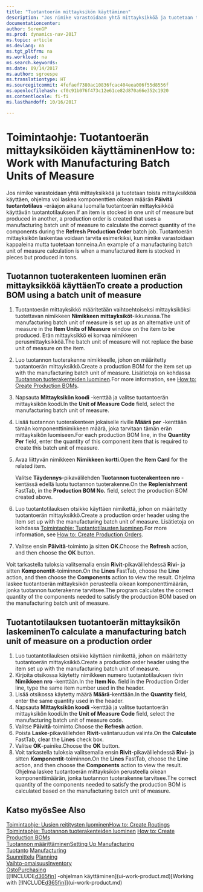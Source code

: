 ```yaml
---
title: "Tuotantoerän mittayksikön käyttäminen"
description: "Jos nimike varastoidaan yhtä mittayksikköä ja tuotetaan toista mittayksikköä käyttäen, tuotantotilauksen on käytettävä tuotantoerän mittayksikköä komponenttien oikean määrän laskemiseen. Tuotantoerän mittayksikön laskentaa voidaan tarvita esimerkiksi, kun nimike varastoidaan kappaleina mutta tuotetaan tonneina."
documentationcenter: 
author: SorenGP
ms.prod: dynamics-nav-2017
ms.topic: article
ms.devlang: na
ms.tgt_pltfrm: na
ms.workload: na
ms.search.keywords: 
ms.date: 09/14/2017
ms.author: sgroespe
ms.translationtype: HT
ms.sourcegitcommit: 4fefaef7380ac10836fcac404eea006f55d8556f
ms.openlocfilehash: cf0c91b076f473c12e61ce82d870a66e352c1920
ms.contentlocale: fi-fi
ms.lasthandoff: 10/16/2017

---
```

# <a name="how-to-work-with-manufacturing-batch-units-of-measure"></a><span data-ttu-id="864f6-104">Toimintaohje: Tuotantoerän mittayksiköiden käyttäminen</span><span class="sxs-lookup"><span data-stu-id="864f6-104">How to: Work with Manufacturing Batch Units of Measure</span></span>
<span data-ttu-id="864f6-105">Jos nimike varastoidaan yhtä mittayksikköä ja tuotetaan toista mittayksikköä käyttäen, ohjelma voi laskea komponenttien oikean määrän **Päivitä tuotantotilaus** -eräajon aikana luomalla tuotantoerän mittayksikköä käyttävän tuotantotilauksen.</span><span class="sxs-lookup"><span data-stu-id="864f6-105">If an item is stocked in one unit of measure but produced in another, a production order is created that uses a manufacturing batch unit of measure to calculate the correct quantity of the components during the **Refresh Production Order** batch job.</span></span> <span data-ttu-id="864f6-106">Tuotantoerän mittayksikön laskentaa voidaan tarvita esimerkiksi, kun nimike varastoidaan kappaleina mutta tuotetaan tonneina.</span><span class="sxs-lookup"><span data-stu-id="864f6-106">An example of a manufacturing batch unit of measure calculation is when a manufactured item is stocked in pieces but produced in tons.</span></span>  

## <a name="to-create-a-production-bom-using-a-batch-unit-of-measure"></a><span data-ttu-id="864f6-107">Tuotannon tuoterakenteen luominen erän mittayksikköä käyttäen</span><span class="sxs-lookup"><span data-stu-id="864f6-107">To create a production BOM using a batch unit of measure</span></span>  
1.  <span data-ttu-id="864f6-108">Tuotantoerän mittayksikkö määritetään vaihtoehtoiseksi mittayksiköksi tuotettavan nimikkeen **Nimikkeen mittayksiköt**-ikkunassa.</span><span class="sxs-lookup"><span data-stu-id="864f6-108">The manufacturing batch unit of measure is set up as an alternative unit of measure in the **Item Units of Measure** window on the item to be produced.</span></span> <span data-ttu-id="864f6-109">Erän mittayksikkö ei korvaa nimikkeen perusmittayksikköä.</span><span class="sxs-lookup"><span data-stu-id="864f6-109">The batch unit of measure will not replace the base unit of measure on the item.</span></span>  
2.  <span data-ttu-id="864f6-110">Luo tuotannon tuoterakenne nimikkeelle, johon on määritetty tuotantoerän mittayksikkö.</span><span class="sxs-lookup"><span data-stu-id="864f6-110">Create a production BOM for the item set up with the manufacturing batch unit of measure.</span></span> <span data-ttu-id="864f6-111">Lisätietoja on kohdassa [Tuotannon tuoterakenteiden luominen](production-how-to-create-production-boms.md).</span><span class="sxs-lookup"><span data-stu-id="864f6-111">For more information, see [How to: Create Production BOMs](production-how-to-create-production-boms.md).</span></span>  
3.  <span data-ttu-id="864f6-112">Napsauta **Mittayksikön koodi** -kenttää ja valitse tuotantoerän mittayksikön koodi.</span><span class="sxs-lookup"><span data-stu-id="864f6-112">In the **Unit of Measure Code** field, select the manufacturing batch unit of measure.</span></span>  
4.  <span data-ttu-id="864f6-113">Lisää tuotannon tuoterakenteen jokaiselle riville **Määrä per** -kenttään tämän komponenttinimikkeen määrä, joka tarvitaan tämän erän mittayksikön luomiseen.</span><span class="sxs-lookup"><span data-stu-id="864f6-113">For each production BOM line, in the **Quantity Per** field, enter the quantity of this component item that is required to create this batch unit of measure.</span></span>  
5.  <span data-ttu-id="864f6-114">Avaa liittyvän nimikkeen **Nimikkeen kortti**.</span><span class="sxs-lookup"><span data-stu-id="864f6-114">Open the **Item Card** for the related item.</span></span>  

    <span data-ttu-id="864f6-115">Valitse **Täydennys**-pikavälilehden **Tuotannon tuoterakenteen nro** -kentässä edellä luotu tuotannon tuoterakenne.</span><span class="sxs-lookup"><span data-stu-id="864f6-115">On the **Replenishment** FastTab, in the **Production BOM No.** field, select the production BOM created above.</span></span>  
6.  <span data-ttu-id="864f6-116">Luo tuotantotilauksen otsikko käyttäen nimikettä, johon on määritetty tuotantoerän mittayksikkö.</span><span class="sxs-lookup"><span data-stu-id="864f6-116">Create a production order header using the item set up with the manufacturing batch unit of measure.</span></span> <span data-ttu-id="864f6-117">Lisätietoja on kohdassa [Toimintaohje: Tuotantotilausten luominen](production-how-to-create-production-orders.md).</span><span class="sxs-lookup"><span data-stu-id="864f6-117">For more information, see [How to: Create Production Orders](production-how-to-create-production-orders.md).</span></span>  
7.  <span data-ttu-id="864f6-118">Valitse ensin **Päivitä**-toiminto ja sitten **OK**.</span><span class="sxs-lookup"><span data-stu-id="864f6-118">Choose the **Refresh** action, and then choose  the **OK** button.</span></span>  

<span data-ttu-id="864f6-119">Voit tarkastella tuloksia valitsemalla ensin **Rivit**-pikavälilehdessä **Rivi**- ja sitten **Komponentit**-toiminnon.</span><span class="sxs-lookup"><span data-stu-id="864f6-119">On the **Lines** FastTab, choose the **Line** action, and then choose the **Components** action to view the result.</span></span> <span data-ttu-id="864f6-120">Ohjelma laskee tuotantoerän mittayksikön perusteella oikean komponenttimäärän, jonka tuotannon tuoterakenne tarvitsee.</span><span class="sxs-lookup"><span data-stu-id="864f6-120">The program calculates the correct quantity of the components needed to satisfy the production BOM based on the manufacturing batch unit of measure.</span></span>  

## <a name="to-calculate-a-manufacturing-batch-unit-of-measure-on-a-production-order"></a><span data-ttu-id="864f6-121">Tuotantotilauksen tuotantoerän mittayksikön laskeminen</span><span class="sxs-lookup"><span data-stu-id="864f6-121">To calculate a manufacturing batch unit of measure on a production order</span></span>  
1.  <span data-ttu-id="864f6-122">Luo tuotantotilauksen otsikko käyttäen nimikettä, johon on määritetty tuotantoerän mittayksikkö.</span><span class="sxs-lookup"><span data-stu-id="864f6-122">Create a production order header using the item set up with the manufacturing batch unit of measure.</span></span>  
2.  <span data-ttu-id="864f6-123">Kirjoita otsikossa käytetty nimikkeen numero tuotantotilauksen rivin **Nimikkeen nro** -kenttään.</span><span class="sxs-lookup"><span data-stu-id="864f6-123">In the **Item No.** field in the Production Order line, type the same item number used in the header.</span></span>  
3.  <span data-ttu-id="864f6-124">Lisää otsikossa käytetty määrä **Määrä**-kenttään.</span><span class="sxs-lookup"><span data-stu-id="864f6-124">In the **Quantity** field, enter the same quantity used in the header.</span></span>  
4.  <span data-ttu-id="864f6-125">Napsauta **Mittayksikön koodi** -kenttää ja valitse tuotantoerän mittayksikön koodi.</span><span class="sxs-lookup"><span data-stu-id="864f6-125">In the **Unit of Measure Code** field, select the manufacturing batch unit of measure code.</span></span>  
5.  <span data-ttu-id="864f6-126">Valitse **Päivitä**-toiminto.</span><span class="sxs-lookup"><span data-stu-id="864f6-126">Choose the **Refresh** action.</span></span>
6.  <span data-ttu-id="864f6-127">Poista **Laske**-pikavälilehden **Rivit**-valintaruudun valinta.</span><span class="sxs-lookup"><span data-stu-id="864f6-127">On the **Calculate** FastTab, clear the **Lines** check box.</span></span>  
7.  <span data-ttu-id="864f6-128">Valitse **OK**-painike.</span><span class="sxs-lookup"><span data-stu-id="864f6-128">Choose the **OK** button.</span></span>  
8.  <span data-ttu-id="864f6-129">Voit tarkastella tuloksia valitsemalla ensin **Rivit**-pikavälilehdessä **Rivi**- ja sitten **Komponentit**-toiminnon.</span><span class="sxs-lookup"><span data-stu-id="864f6-129">On the **Lines** FastTab, choose the **Line** action, and then choose the **Components** action to view the result.</span></span> <span data-ttu-id="864f6-130">Ohjelma laskee tuotantoerän mittayksikön perusteella oikean komponenttimäärän, jonka tuotannon tuoterakenne tarvitsee.</span><span class="sxs-lookup"><span data-stu-id="864f6-130">The correct quantity of the components needed to satisfy the production BOM is calculated based on the manufacturing batch unit of measure.</span></span>  

## <a name="see-also"></a><span data-ttu-id="864f6-131">Katso myös</span><span class="sxs-lookup"><span data-stu-id="864f6-131">See Also</span></span>  
[<span data-ttu-id="864f6-132">Toimintaohje: Uusien reititysten luominen</span><span class="sxs-lookup"><span data-stu-id="864f6-132">How to: Create Routings</span></span>](production-how-to-create-routings.md)  
<span data-ttu-id="864f6-133">[Toimintaohje: Tuotannon tuoterakenteiden luominen](production-how-to-create-production-boms.md)   </span><span class="sxs-lookup"><span data-stu-id="864f6-133">[How to: Create Production BOMs](production-how-to-create-production-boms.md)   </span></span>  
[<span data-ttu-id="864f6-134">Tuotannon määrittäminen</span><span class="sxs-lookup"><span data-stu-id="864f6-134">Setting Up Manufacturing</span></span>](production-configure-production-processes.md)  
<span data-ttu-id="864f6-135">[Tuotanto](production-manage-manufacturing.md)  </span><span class="sxs-lookup"><span data-stu-id="864f6-135">[Manufacturing](production-manage-manufacturing.md)  </span></span>  
<span data-ttu-id="864f6-136">[Suunnittelu](production-planning.md) </span><span class="sxs-lookup"><span data-stu-id="864f6-136">[Planning](production-planning.md) </span></span>  
[<span data-ttu-id="864f6-137">Vaihto-omaisuus</span><span class="sxs-lookup"><span data-stu-id="864f6-137">Inventory</span></span>](inventory-manage-inventory.md)  
[<span data-ttu-id="864f6-138">Osto</span><span class="sxs-lookup"><span data-stu-id="864f6-138">Purchasing</span></span>](purchasing-manage-purchasing.md)  
<span data-ttu-id="864f6-139">[[!INCLUDE[d365fin](includes/d365fin_md.md)] -ohjelman käyttäminen](ui-work-product.md)</span><span class="sxs-lookup"><span data-stu-id="864f6-139">[Working with [!INCLUDE[d365fin](includes/d365fin_md.md)]](ui-work-product.md)</span></span>  

